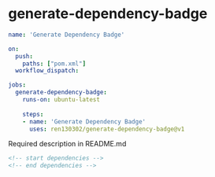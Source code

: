 # generate-dependency-badge
```yml
name: 'Generate Dependency Badge'

on:
  push:
    paths: ["pom.xml"]
  workflow_dispatch:

jobs:
  generate-dependency-badge:
    runs-on: ubuntu-latest
    
    steps:
    - name: 'Generate Dependency Badge'
      uses: ren130302/generate-dependency-badge@v1
```

Required description in README.md
```md
<!-- start dependencies -->
<!-- end dependencies -->
```

